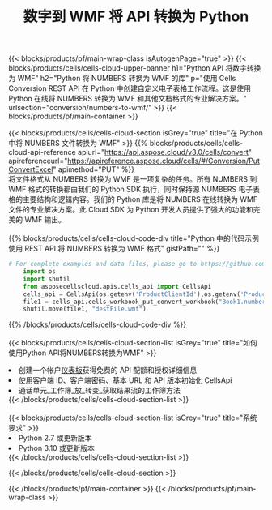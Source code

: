 ﻿---
title: 数字到 WMF 将 API 转换为 Python
description: 用于 Microsoft Excel 和 OpenOffice Calc 的云 API 和 SDK。将电子表格转换为其他格式文件。
url: /zh/python/conversion/numbers-to-wmf/
---
{{< blocks/products/pf/main-wrap-class isAutogenPage="true" >}}
{{< blocks/products/cells/cells-cloud-upper-banner h1="Python API 将数字转换为 WMF" h2="Python 将 NUMBERS 转换为 WMF 的库" p="使用 Cells Conversion REST API 在 Python 中创建自定义电子表格工作流程。这是使用 Python 在线将 NUMBERS 转换为 WMF 和其他文档格式的专业解决方案。" urlsection="conversion/numbers-to-wmf/" >}}
{{< blocks/products/pf/main-container >}}

{{< blocks/products/cells/cells-cloud-section isGrey="true" title="在 Python 中将 NUMBERS 文件转换为 WMF" >}}
{{% blocks/products/cells/cells-cloud-api-reference apiurl="https://api.aspose.cloud/v3.0/cells/convert" apireferenceurl="https://apireference.aspose.cloud/cells/#/Conversion/PutConvertExcel" apimethod="PUT" %}}
<br/>
将文件格式从 NUMBERS 转换为 WMF 是一项复杂的任务。所有 NUMBERS 到 WMF 格式的转换都由我们的 Python SDK 执行，同时保持源 NUMBERS 电子表格的主要结构和逻辑内容。我们的 Python 库是将 NUMBERS 在线转换为 WMF 文件的专业解决方案。此 Cloud SDK 为 Python 开发人员提供了强大的功能和完美的 WMF 输出。
<br/>
<br/>
{{% blocks/products/cells/cells-cloud-code-div title="Python 中的代码示例使用 REST API 将 NUMBERS 转换为 WMF 格式" gistPath="" %}}
 
```python
# For complete examples and data files, please go to https://github.com/aspose-cells-cloud/aspose-cells-cloud-python/
    import os
    import shutil
    from asposecellscloud.apis.cells_api import CellsApi
    cells_api = CellsApi(os.getenv('ProductClientId'),os.getenv('ProductClientSecret'))
    file1 = cells_api.cells_workbook_put_convert_workbook("Book1.numbers",format="wmf")
    shutil.move(file1, "destFile.wmf")     
```
 
{{% /blocks/products/cells/cells-cloud-code-div %}}
<br/>
<br/>
{{< blocks/products/cells/cells-cloud-section-list isGrey="true" title="如何使用Python API将NUMBERS转换为WMF" >}}
<li>创建一个帐户<a href="https://dashboard.aspose.cloud/">仪表板</a>获得免费的 API 配额和授权详细信息</li>
<li>使用客户端 ID、客户端密码、基本 URL 和 API 版本初始化 CellsApi</li>
<li>通话单元_工作簿_放_转变_获取结果流的工作簿方法</li>
{{< /blocks/products/cells/cells-cloud-section-list >}}
<br/>
<br/>
{{< blocks/products/cells/cells-cloud-section-list isGrey="true" title="系统要求" >}}
<li>Python 2.7 或更新版本</li>
<li>Python 3.10 或更新版本</li>
{{< /blocks/products/cells/cells-cloud-section-list >}}

{{< /blocks/products/cells/cells-cloud-section >}}

{{< /blocks/products/pf/main-container >}}
{{< /blocks/products/pf/main-wrap-class >}}
